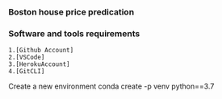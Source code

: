 ### Boston house price predication
### Software and tools requirements

    1.[Github Account]
    2.[VSCode]
    3.[HerokuAccount]
    4.[GitCLI]

Create a new environment
conda create -p venv python==3.7